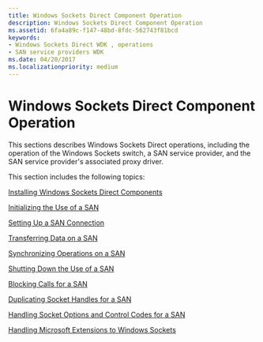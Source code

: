 ```yaml
---
title: Windows Sockets Direct Component Operation
description: Windows Sockets Direct Component Operation
ms.assetid: 6fa4a89c-f147-48bd-8fdc-562743f81bcd
keywords:
- Windows Sockets Direct WDK , operations
- SAN service providers WDK
ms.date: 04/20/2017
ms.localizationpriority: medium
---
```


# Windows Sockets Direct Component Operation





This sections describes Windows Sockets Direct operations, including the operation of the Windows Sockets switch, a SAN service provider, and the SAN service provider's associated proxy driver.

This section includes the following topics:

[Installing Windows Sockets Direct Components](installing-windows-sockets-direct-components.md)

[Initializing the Use of a SAN](initializing-the-use-of-a-san.md)

[Setting Up a SAN Connection](setting-up-a-san-connection.md)

[Transferring Data on a SAN](transferring-data-on-a-san.md)

[Synchronizing Operations on a SAN](synchronizing-operations-on-a-san.md)

[Shutting Down the Use of a SAN](shutting-down-the-use-of-a-san.md)

[Blocking Calls for a SAN](blocking-calls-for-a-san.md)

[Duplicating Socket Handles for a SAN](duplicating-socket-handles-for-a-san.md)

[Handling Socket Options and Control Codes for a SAN](handling-socket-options-and-control-codes-for-a-san.md)

[Handling Microsoft Extensions to Windows Sockets](handling-microsoft-extensions-to-windows-sockets.md)

 

 





